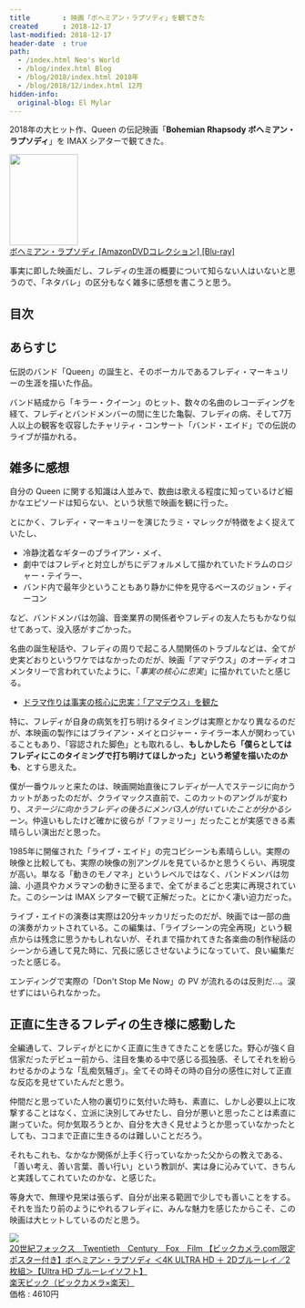 ```yaml
---
title        : 映画「ボヘミアン・ラプソディ」を観てきた
created      : 2018-12-17
last-modified: 2018-12-17
header-date  : true
path:
  - /index.html Neo's World
  - /blog/index.html Blog
  - /blog/2018/index.html 2018年
  - /blog/2018/12/index.html 12月
hidden-info:
  original-blog: El Mylar
---
```


2018年の大ヒット作、Queen の伝記映画「**Bohemian Rhapsody ボヘミアン・ラプソディ**」を IMAX シアターで観てきた。

<div class="ad-amazon">
  <div class="ad-amazon-image">
    <a href="https://www.amazon.co.jp/dp/B08CBS67PQ?tag=neos21-22&amp;linkCode=osi&amp;th=1&amp;psc=1">
      <img src="https://m.media-amazon.com/images/I/51cOxTWq6nL._SL160_.jpg" width="120" height="160">
    </a>
  </div>
  <div class="ad-amazon-info">
    <div class="ad-amazon-title">
      <a href="https://www.amazon.co.jp/dp/B08CBS67PQ?tag=neos21-22&amp;linkCode=osi&amp;th=1&amp;psc=1">ボヘミアン・ラプソディ [AmazonDVDコレクション] [Blu-ray]</a>
    </div>
  </div>
</div>

事実に即した映画だし、フレディの生涯の概要について知らない人はいないと思うので、「ネタバレ」の区分もなく雑多に感想を書こうと思う。

## 目次

## あらすじ

伝説のバンド「Queen」の誕生と、そのボーカルであるフレディ・マーキュリーの生涯を描いた作品。

バンド結成から「キラー・クイーン」のヒット、数々の名曲のレコーディングを経て、フレディとバンドメンバーの間に生じた亀裂、フレディの病、そして7万人以上の観客を収容したチャリティ・コンサート「バンド・エイド」での伝説のライブが描かれる。

## 雑多に感想

自分の Queen に関する知識は人並みで、数曲は歌える程度に知っているけど細かなエピソードは知らない、という状態で映画を観に行った。

とにかく、フレディ・マーキュリーを演じたラミ・マレックが特徴をよく捉えていたし、

- 冷静沈着なギターのブライアン・メイ、
- 劇中ではフレディと対立しがちにデフォルメして描かれていたドラムのロジャー・テイラー、
- バンド内で最年少ということもあり静かに仲を見守るベースのジョン・ディーコン

など、バンドメンバは勿論、音楽業界の関係者やフレディの友人たちもかなり似せてあって、没入感がすごかった。

名曲の誕生秘話や、フレディの周りで起こる人間関係のトラブルなどは、全てが史実どおりというワケではなかったのだが、映画「アマデウス」のオーディオコメンタリーで言われていたように、「*事実の核心に忠実*」に描かれていたと感じる。

- [ドラマ作りは事実の核心に忠実：「アマデウス」を観た](/blog/2018/05/03-01.html)

特に、フレディが自身の病気を打ち明けるタイミングは実際とかなり異なるのだが、本映画の製作にはブライアン・メイとロジャー・テイラー本人が関わっていることもあり、「容認された脚色」とも取れるし、**もしかしたら「僕らとしてはフレディにこのタイミングで打ち明けてほしかった」という希望を描いたのかも**、とすら思えた。

僕が一番ウルッと来たのは、映画開始直後にフレディが一人でステージに向かうカットがあったのだが、クライマックス直前で、このカットのアングルが変わり、*ステージに向かうフレディの後ろにメンバ3人が付いていたことが分かる*シーン。仲違いもしたけど確かに彼らが「ファミリー」だったことが実感できる素晴らしい演出だと思った。

1985年に開催された「ライブ・エイド」の完コピシーンも素晴らしい。実際の映像と比較しても、実際の映像の別アングルを見ているかと思うくらい、再現度が高い。単なる「動きのモノマネ」というレベルではなく、バンドメンバは勿論、小道具やカメラマンの動きに至るまで、全てがまるごと忠実に再現されていた。このシーンは IMAX シアターで観て正解だった。とにかく凄い迫力だった。

ライブ・エイドの演奏は実際は20分キッカリだったのだが、映画では一部の曲の演奏がカットされている。この編集は、「ライブシーンの完全再現」という観点からは残念に思うかもしれないが、それまで描かれてきた各楽曲の制作秘話のシーンから通して見た時に、冗長に感じさせないようになっていて、良い編集だったと感じる。

エンディングで実際の「Don't Stop Me Now」の PV が流れるのは反則だ…。涙せずにはいられなかった。

## 正直に生きるフレディの生き様に感動した

全編通して、フレディがとにかく正直に生きてきたことを感じた。野心が強く自信家だったデビュー前から、注目を集める中で感じる孤独感、そしてそれを紛らわせるかのような「乱痴気騒ぎ」。全てその時その時の自分の感性に対して正直な反応を見せていたんだと思う。

仲間だと思っていた人物の裏切りに気付いた時も、素直に、しかし必要以上に攻撃することはなく、立派に決別してみせたし、自分が悪いと思ったことは素直に謝っていた。何か気取ろうとか、自分を大きく見せようとか思っていなかったとしても、ココまで正直に生きるのは難しいことだろう。

それもこれも、なかなか関係が上手く行っていなかった父からの教えである、「善い考え、善い言葉、善い行い」という教訓が、実は身に沁みていて、きちんと実践してこれていたのかな、と感じた。

等身大で、無理や見栄は張らず、自分が出来る範囲で少しでも善いことをする。それを当たり前のようにやれるフレディに、みんな魅力を感じたからこそ、この映画は大ヒットしているのだと思う。

<div class="ad-rakuten">
  <div class="ad-rakuten-image">
    <a href="https://hb.afl.rakuten.co.jp/hgc/g00r7ld2.waxycfeb.g00r7ld2.waxyddc5/?pc=https%3A%2F%2Fitem.rakuten.co.jp%2Fbiccamera%2F4988142442116%2F&amp;m=http%3A%2F%2Fm.rakuten.co.jp%2Fbiccamera%2Fi%2F12481277%2F">
      <img src="https://thumbnail.image.rakuten.co.jp/@0_mall/biccamera/cabinet/product/4280/00000006466017_a01.jpg?_ex=128x128">
    </a>
  </div>
  <div class="ad-rakuten-info">
    <div class="ad-rakuten-title">
      <a href="https://hb.afl.rakuten.co.jp/hgc/g00r7ld2.waxycfeb.g00r7ld2.waxyddc5/?pc=https%3A%2F%2Fitem.rakuten.co.jp%2Fbiccamera%2F4988142442116%2F&amp;m=http%3A%2F%2Fm.rakuten.co.jp%2Fbiccamera%2Fi%2F12481277%2F">20世紀フォックス　Twentieth　Century　Fox　Film 【ビックカメラ.com限定ポスター付き】ボヘミアン・ラプソディ ＜4K ULTRA HD ＋ 2Dブルーレイ／2枚組＞【Ultra HD ブルーレイソフト】</a>
    </div>
    <div class="ad-rakuten-shop">
      <a href="https://hb.afl.rakuten.co.jp/hgc/g00r7ld2.waxycfeb.g00r7ld2.waxyddc5/?pc=https%3A%2F%2Fwww.rakuten.co.jp%2Fbiccamera%2F&amp;m=http%3A%2F%2Fm.rakuten.co.jp%2Fbiccamera%2F">楽天ビック（ビックカメラ×楽天）</a>
    </div>
    <div class="ad-rakuten-price">価格 : 4610円</div>
  </div>
</div>
